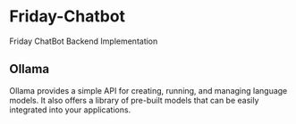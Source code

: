 # Friday-Chatbot
Friday ChatBot Backend Implementation

## Ollama
Ollama provides a simple API for creating, running, and managing language models. It also offers a library of pre-built models that can be easily integrated into your applications.
